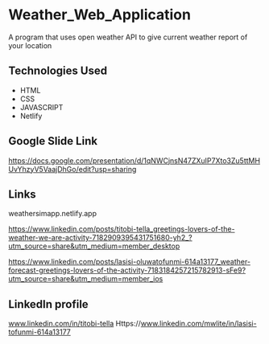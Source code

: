 # Weather_Web_Application
A program that uses open weather API to give current weather report of your location

## Technologies Used
  - HTML
  - CSS
  - JAVASCRIPT
  - Netlify
## Google Slide Link
https://docs.google.com/presentation/d/1qNWCjnsN47ZXuIP7Xto3Zu5ttMHUvYhzyV5VaajDhGo/edit?usp=sharing
## Links
weathersimapp.netlify.app


https://www.linkedin.com/posts/titobi-tella_greetings-lovers-of-the-weather-we-are-activity-7182909395431751680-yh2_?utm_source=share&utm_medium=member_desktop


https://www.linkedin.com/posts/lasisi-oluwatofunmi-614a13177_weather-forecast-greetings-lovers-of-the-activity-7183184257215782913-sFe9?utm_source=share&utm_medium=member_ios


## LinkedIn profile
www.linkedin.com/in/titobi-tella
Https://www.linkedin.com/mwlite/in/lasisi-tofunmi-614a13177
